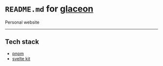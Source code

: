 # `README.md` for [glaceon](https://github.com/Ai-Yukino/glaceon)

Personal website

---

## Tech stack

- [pnpm](https://pnpm.io/)
- [svelte kit](https://kit.svelte.dev/)
